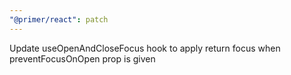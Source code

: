 ```yaml
---
"@primer/react": patch
---
```


Update useOpenAndCloseFocus hook to apply return focus when preventFocusOnOpen prop is given
